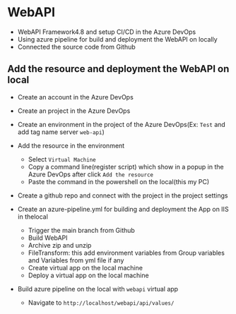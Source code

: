 # WebAPI
- WebAPI Framework4.8 and setup CI/CD in the Azure DevOps
- Using azure pipeline for build and deployment the WebAPI on locally
- Connected the source code from Github

## Add the resource and deployment the WebAPI on local
+ Create an account in the Azure DevOps
+ Create an project in the Azure DevOps
+ Create an environment in the project of the Azure DevOps(Ex: `Test` and add tag name server `web-api`)
+ Add the resource in the environment
    - Select `Virtual Machine`
    - Copy a command line(register script) which show in a popup in the Azure DevOps after click `Add the resource`
    - Paste the command in the powershell on the local(this my PC)
+ Create a github repo and connect with the project in the project settings
+ Create an azure-pipeline.yml for building and deployment the App on IIS in thelocal
    - Trigger the main branch from Github
    - Build WebAPI
    - Archive zip and unzip
    - FileTransform: this add environment variables from Group variables and Variables from yml file if any
    - Create virtual app on the local machine
    - Deploy a virtual app on the local machine

+ Build azure pipeline on the local with `webapi` virtual app
    - Navigate to `http://localhost/webapi/api/values/`
